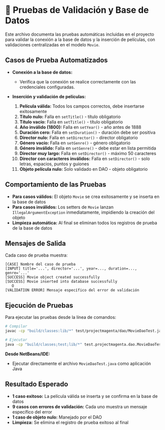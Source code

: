 # 🧪 Pruebas de Validación y Base de Datos

Este archivo documenta las pruebas automáticas incluidas en el proyecto para validar la conexión a la base de datos y la inserción de películas, con validaciones centralizadas en el modelo `Movie`.

## Casos de Prueba Automatizados

- **Conexión a la base de datos:**
   - Verifica que la conexión se realice correctamente con las credenciales configuradas.

- **Inserción y validación de películas:**
   1. **Película válida:** Todos los campos correctos, debe insertarse exitosamente
   2. **Título nulo:** Falla en `setTitle()` - título obligatorio
   3. **Título vacío:** Falla en `setTitle()` - título obligatorio
   4. **Año inválido (1800):** Falla en `setYear()` - año antes de 1888
   5. **Duración cero:** Falla en `setDuration()` - duración debe ser positiva
   6. **Director nulo:** Falla en `setDirector()` - director obligatorio
   7. **Género vacío:** Falla en `setGenre()` - género obligatorio
   8. **Género inválido:** Falla en `setGenre()` - debe estar en lista permitida
   9. **Director muy largo:** Falla en `setDirector()` - máximo 50 caracteres
   10. **Director con caracteres inválidos:** Falla en `setDirector()` - solo letras, espacios, puntos y guiones
   11. **Objeto película nulo:** Solo validado en DAO - objeto obligatorio

## Comportamiento de las Pruebas

- **Para casos válidos:** El objeto `Movie` se crea exitosamente y se inserta en la base de datos
- **Para casos inválidos:** Los setters de `Movie` lanzan `IllegalArgumentException` inmediatamente, impidiendo la creación del objeto
- **Limpieza automática:** Al final se eliminan todos los registros de prueba de la base de datos

## Mensajes de Salida

Cada caso de prueba muestra:
```
[CASE] Nombre del caso de prueba
[INPUT] title='...', director='...', year=..., duration=..., genre='...'
[SUCCESS] Movie object created successfully
[SUCCESS] Movie inserted into database successfully
   O
[VALIDATION ERROR] Mensaje específico del error de validación
```

## Ejecución de Pruebas

Para ejecutar las pruebas desde la línea de comandos:

```bash
# Compilar
javac -cp "build/classes:lib/*" test/projectmagenta/dao/MovieDaoTest.java

# Ejecutar
java -cp "build/classes;test;lib/*" test.projectmagenta.dao.MovieDaoTest
```

**Desde NetBeans/IDE:**
- Ejecutar directamente el archivo `MovieDaoTest.java` como aplicación Java

## Resultado Esperado

- **1 caso exitoso:** La película válida se inserta y se confirma en la base de datos
- **9 casos con errores de validación:** Cada uno muestra un mensaje específico del error
- **1 caso de objeto nulo:** Manejado por el DAO
- **Limpieza:** Se elimina el registro de prueba exitoso al final

